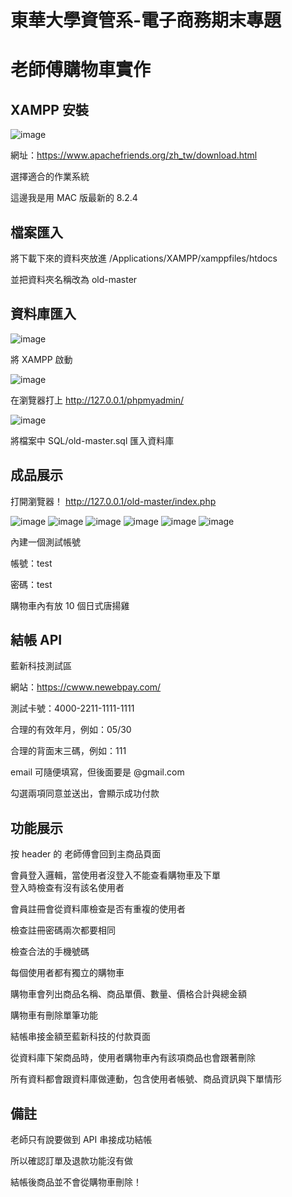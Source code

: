 # 東華大學資管系-電子商務期末專題

# 老師傅購物車實作

## XAMPP 安裝

![image](https://github.com/Sumo0711/old-master/blob/main/directions/1.png)

網址：https://www.apachefriends.org/zh_tw/download.html  

選擇適合的作業系統  

這邊我是用 MAC 版最新的 8.2.4  

## 檔案匯入

將下載下來的資料夾放進 /Applications/XAMPP/xamppfiles/htdocs  

並把資料夾名稱改為 old-master  

## 資料庫匯入

![image](https://github.com/Sumo0711/old-master/blob/main/directions/2.png)

將 XAMPP 啟動  

![image](https://github.com/Sumo0711/old-master/blob/main/directions/3.png)

在瀏覽器打上 http://127.0.0.1/phpmyadmin/  

![image](https://github.com/Sumo0711/old-master/blob/main/directions/4.png)

將檔案中 SQL/old-master.sql 匯入資料庫  

## 成品展示

打開瀏覽器！ http://127.0.0.1/old-master/index.php  

![image](https://github.com/Sumo0711/old-master/blob/main/directions/5.png)
![image](https://github.com/Sumo0711/old-master/blob/main/directions/6.png)
![image](https://github.com/Sumo0711/old-master/blob/main/directions/7.png)
![image](https://github.com/Sumo0711/old-master/blob/main/directions/8.png)
![image](https://github.com/Sumo0711/old-master/blob/main/directions/9.png)
![image](https://github.com/Sumo0711/old-master/blob/main/directions/10.png)

內建一個測試帳號  

帳號：test  

密碼：test  

購物車內有放 10 個日式唐揚雞  

## 結帳 API

藍新科技測試區  

網站：https://cwww.newebpay.com/  

測試卡號：4000-2211-1111-1111  

合理的有效年月，例如：05/30  

合理的背面末三碼，例如：111  

email 可隨便填寫，但後面要是 @gmail.com  

勾選兩項同意並送出，會顯示成功付款  

## 功能展示

按 header 的 老師傅會回到主商品頁面  

會員登入邏輯，當使用者沒登入不能查看購物車及下單  
登入時檢查有沒有該名使用者  

會員註冊會從資料庫檢查是否有重複的使用者  

檢查註冊密碼兩次都要相同  

檢查合法的手機號碼  

每個使用者都有獨立的購物車  

購物車會列出商品名稱、商品單價、數量、價格合計與總金額  

購物車有刪除單筆功能  

結帳串接金額至藍新科技的付款頁面  

從資料庫下架商品時，使用者購物車內有該項商品也會跟著刪除  

所有資料都會跟資料庫做連動，包含使用者帳號、商品資訊與下單情形  

## 備註

老師只有說要做到 API 串接成功結帳  

所以確認訂單及退款功能沒有做  

結帳後商品並不會從購物車刪除！  
